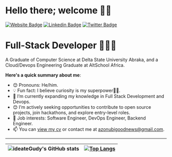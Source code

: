 # Hello there; welcome 👋🏾

[![Website Badge](https://img.shields.io/badge/-ideategudy-000000?style=for-the-badge&logo=Google-Chrome&logoColor=white&link=https://mainstack.me/ideategudy)](https://mainstack.me/ideategudy) [![Linkedin Badge](https://img.shields.io/badge/-ideateGudy-blue?style=for-the-badge&logo=Linkedin&logoColor=white&link=https://www.linkedin.com/in/ideategudy)](https://www.linkedin.com/in/ideategudy) [![Twitter Badge](https://img.shields.io/badge/-@ideateGudy-1ca0f1?style=for-the-badge&logo=twitter&logoColor=white&link=https://twitter.com/ideateGudy)](https://twitter.com/ideateGudy)

# Full-Stack Developer 👨🏽‍💻

A Graduate of Computer Science at Delta State University Abraka, and a Cloud/Devops Engineering Graduate at AltSchool Africa. 

**Here's a quick summary about me**:

- 😊 Pronouns: He/him.
- 💡 Fun fact: I believe curiosity is my superpower💪🏽.
- 🌱 I’m currently expanding my knowledge in Full Stack Development and Devops.
- 😊 I’m actively seeking opportunities to contribute to open source projects, join hackathons, and explore entry-level roles.
- 💼 Job interests: Software Engineer, DevOps Engineer, Backend Engineer.
- 📫 You can [view my cv](https://drive.google.com/file/d/1thie1AhsHDtp5fJNJaDoPT8r3oKUGmkE/view?usp=drivesdk) or contact me at azonubigoodnews@gmail.com.

---

 | <img align="center" src="https://github-readme-stats.vercel.app/api?username=ideateGudy&show_icons=true&include_all_commits=true&hide_border=true" alt="ideateGudy's GitHub stats" /> | [![Top Langs](https://github-readme-stats.vercel.app/api/top-langs/?username=ideategudy)](https://github.com/ideategudy/github-readme-stats) |
 | ------------- | ------------- |
 
 <!--- | <img align="center" src="https://github-readme-stats.vercel.app/api/top-langs/?username=ideateGudy&langs_count=8&layout=compact&hide_border=true" alt="ideateGudy's GitHub stats" /> |
| ------------- | ------------- |

-->
<!--- [![Top Langs](https://github-readme-stats.vercel.app/api/top-langs/?username=ideategudy)](https://github.com/ideategudy/github-readme-stats) -->
